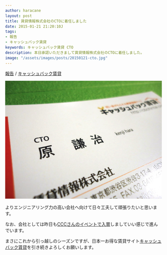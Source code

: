 ```yaml
---
author: haracane
layout: post
title: 賃貸情報株式会社のCTOに着任しました
date: 2015-01-21 21:20:10J
tags:
- 報告
- キャッシュバック賃貸
keywords: キャッシュバック賃貸 CTO
description: 本日承認いただきまして賃貸情報株式会社のCTOに着任しました。
image: "/assets/images/posts/20150121-cto.jpg"
---
```

<!-- tag_links -->
[報告](/tags/information/) / [キャッシュバック賃貸](/tags/cbchintai/)

<!-- content -->
![賃貸情報株式会社のCTO](/img/600/20150121-cto.jpg)

よりエンジニアリング力の高い会社へ向けて日々工夫して頑張りたいと思います。

なお、会社としては昨日も[CCCさんのイベントで入賞](http://weekly.ascii.jp/elem/000/000/295/295182/)しましていい感じで進んでいます。

まさにこれから引っ越しのシーズンですが、日本一お得な賃貸サイト[キャッシュバック賃貸](http://cbchintai.com/)を引き続きよろしくお願いします。
